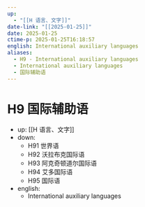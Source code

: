 ```yaml
---
up:
  - "[[H 语言、文字]]"
date-link: "[[2025-01-25]]"
date: 2025-01-25
ctime-p: 2025-01-25T16:18:57
english: International auxiliary languages
aliases:
  - H9 - International auxiliary languages
  - International auxiliary languages
  - 国际辅助语
---
```


# H9 国际辅助语

- up: [[H 语言、文字]]
- down:
	- H91 世界语
	- H92 沃拉布克国际语
	- H93 阿克奇顿道尔国际语
	- H94 艾多国际语
	- H95 国际语
- english:
	- International auxiliary languages
